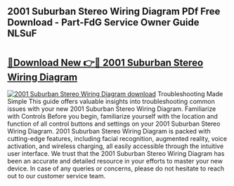 ## 2001 Suburban Stereo Wiring Diagram PDf Free Download - Part-FdG Service Owner Guide NLSuF

# <h2><a href="http://dfsdd9s.blite.top/?on=2001+Suburban+Stereo+Wiring+Diagram">🔗Download New 👉🔴 2001 Suburban Stereo Wiring Diagram</a></h2>

[![2001 Suburban Stereo Wiring Diagram download](https://i.imgur.com/lujVjoI.png)](http://dfsdd9s.blite.top/?on=2001+Suburban+Stereo+Wiring+Diagram)
Troubleshooting Made Simple This guide offers valuable insights into troubleshooting common issues with your new 2001 Suburban Stereo Wiring Diagram. Familiarize with Controls Before you begin, familiarize yourself with the location and function of all control buttons and settings on your 2001 Suburban Stereo Wiring Diagram. 2001 Suburban Stereo Wiring Diagram is packed with cutting-edge features, including facial recognition, augmented reality, voice activation, and wireless charging, all easily accessible through the intuitive user interface. We trust that the 2001 Suburban Stereo Wiring Diagram has been an accurate and detailed resource in your efforts to master your new device. In case of any queries or concerns, please do not hesitate to reach out to our customer service team.
